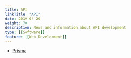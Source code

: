 ```yaml
---
title: API
linkTitle: "API"
date: 2019-04-20
weight: 70
description: News and information about API development
type: [[Software]]
feature: [[Web Development]]
---
```


* [Prisma](http://www.prisma.io)
